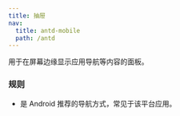 ```yaml
---
title: 抽屉
nav:
  title: antd-mobile
  path: /antd
---
```


用于在屏幕边缘显示应用导航等内容的面板。

### 规则

- 是 Android 推荐的导航方式，常见于该平台应用。

<code src="./demos/dock.tsx" />

<code src="./demos/basic.tsx" />

<API/>
